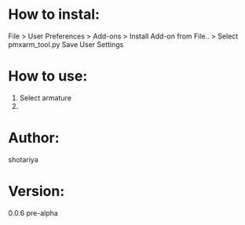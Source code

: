 # How to instal:
 File > User Preferences > Add-ons > 
     Install Add-on from File.. > Select pmxarm_tool.py
     Save User Settings
# How to use:
 1) Select armature
 2) 

# Author:
 shotariya
# Version:
 0.0.6 pre-alpha
